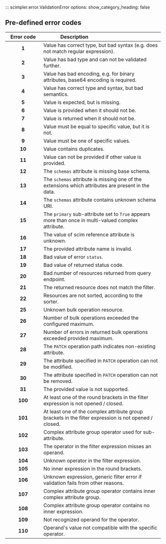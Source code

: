 ::: scimpler.error.ValidationError
    options:
        show_category_heading: false

## Pre-defined error codes

| <div style="width:100px">Error code | <div style="width:200px"> Description                                                                 |
|:-----------------------------------:|-------------------------------------------------------------------------------------------------------|
|                **1**                | Value has correct type, but bad syntax (e.g. does not match regular expression).                      | 
|                **2**                | Value has bad type and can not be validated further.                                                  | 
|                **3**                | Value has bad encoding, e.g. for binary attributes, base64 encoding is required.                      |
|                **4**                | Value has correct type and syntax, but bad semantics.                                                 |
|                **5**                | Value is expected, but is missing.                                                                    |
|                **6**                | Value is provided when it should not be.                                                              |
|                **7**                | Value is returned when it should not be.                                                              |
|                **8**                | Value must be equal to specific value, but it is not.                                                 |
|                **9**                | Value must be one of specific values.                                                                 |
|               **10**                | Value contains duplicates.                                                                            |
|               **11**                | Value can not be provided if other value is provided.                                                 |
|               **12**                | The `schemas` attribute is missing base schema.                                                       |
|               **13**                | The `schemas` attribute is missing one of the extensions which attributes are present in the data.    |
|               **14**                | The `schemas` attribute contains unknown schema URI.                                                  |
|               **15**                | The `primary` sub-attribute set to `True` appears more than once in multi-valued complex attribute.   |
|               **16**                | The value of scim reference attribute is unknown.                                                     |
|               **17**                | The provided attribute name is invalid.                                                               |
|               **18**                | Bad value of error `status`.                                                                          |
|               **19**                | Bad value of returned status code.                                                                    |
|               **20**                | Bad number of resources returned from query endpoint.                                                 |
|               **21**                | The returned resource does not match the filter.                                                      |
|               **22**                | Resources are not sorted, according to the sorter.                                                    |
|               **25**                | Unknown bulk operation resource.                                                                      |
|               **26**                | Number of bulk operations exceeded the configured maximum.                                            |
|               **27**                | Number of errors in returned bulk operations exceeded provided maximum.                               |
|               **28**                | The `PATCH` operation path indicates non-existing attribute.                                          |
|               **29**                | The attribute specified in `PATCH` operation can not be modified.                                     |
|               **30**                | The attribute specified in `PATCH` operation can not be removed.                                      |
|               **31**                | The provided value is not supported.                                                                  |
|               **100**               | At least one of the round brackets in the filter expression is not opened / closed.                   |
|               **101**               | At least one of the complex attribute group brackets in the filter expression is not opened / closed. |
|               **102**               | Complex attribute group operator used for sub-attribute.                                              |
|               **103**               | The operator in the filter expression misses an operand.                                              |
|               **104**               | Unknown operator in the filter expression.                                                            |
|               **105**               | No inner expression in the round brackets.                                                            |
|               **106**               | Unknown expression, generic filter error if validation fails from other reasons.                      |
|               **107**               | Complex attribute group operator contains inner complex attribute group.                              |
|               **108**               | Complex attribute group operator contains no inner expression.                                        |
|               **109**               | Not recognized operand for the operator.                                                              |
|               **110**               | Operand's value not compatible with the specific operator.                                            |
